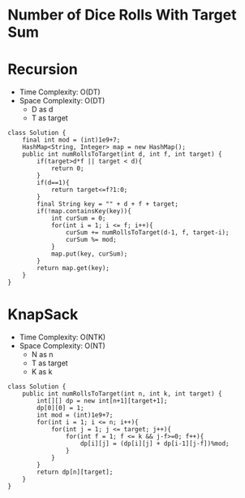 # Number of Dice Rolls With Target Sum

# Recursion

- Time Complexity: O(DT)
- Space Complexity: O(DT)
  - D as d
  - T as target

```
class Solution {
    final int mod = (int)1e9+7;
    HashMap<String, Integer> map = new HashMap();
    public int numRollsToTarget(int d, int f, int target) {
        if(target>d*f || target < d){
            return 0;
        }
        if(d==1){
            return target<=f?1:0;
        }
        final String key = "" + d + f + target;
        if(!map.containsKey(key)){
            int curSum = 0;
            for(int i = 1; i <= f; i++){
                curSum += numRollsToTarget(d-1, f, target-i);
                curSum %= mod;
            }
            map.put(key, curSum);
        }
        return map.get(key);
    }
}
```

# KnapSack

- Time Complexity: O(NTK)
- Space Complexity: O(NT)
  - N as n
  - T as target
  - K as k

```
class Solution {
    public int numRollsToTarget(int n, int k, int target) {
        int[][] dp = new int[n+1][target+1];
        dp[0][0] = 1;
        int mod = (int)1e9+7;
        for(int i = 1; i <= n; i++){
            for(int j = 1; j <= target; j++){
                for(int f = 1; f <= k && j-f>=0; f++){
                    dp[i][j] = (dp[i][j] + dp[i-1][j-f])%mod;
                }
            }
        }
        return dp[n][target];
    }
}
```

